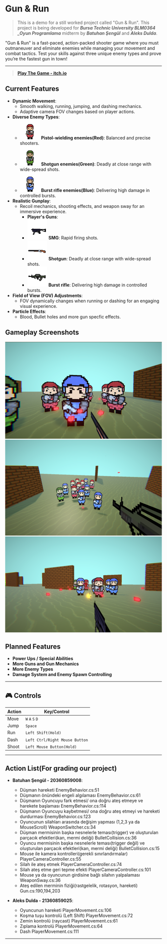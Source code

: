 # Gun & Run
>This is a demo for a still worked project called "Gun & Run". This project is being developed for ***Bursa Technic University BLM0364 _Oyun Programlama*** midterm by ***Batuhan Şengül*** and ***Aleks Dulda***.

"Gun & Run" is a fast-paced, action-packed shooter game where you must outmaneuver and eliminate enemies while managing your movement and combat tactics. Test your skills against three unique enemy types and prove you’re the fastest gun in town!

---

> **[Play The Game - itch.io](https://bathuchan.itch.io/gun-run)** 

## Current Features
- **Dynamic Movement**: 
  - Smooth walking, running, jumping, and dashing mechanics.
  - Adaptive camera FOV changes based on player actions.
- **Diverse Enemy Types**:
  - ![pistol-enemy](https://github.com/bathuchan/btu-gameprogramming-vize-Gun-and-Run/blob/main/Assets/AllFiles/Textures/pistol-soldier.png) **Pistol-wielding enemies(Red)**: Balanced and precise shooters.
  -  ![shotgun-enemy](https://github.com/bathuchan/btu-gameprogramming-vize-Gun-and-Run/blob/main/Assets/AllFiles/Textures/shotgun_soldier.png) **Shotgun enemies(Green)**: Deadly at close range with wide-spread shots.
  - ![burst-enemy](https://github.com/bathuchan/btu-gameprogramming-vize-Gun-and-Run/blob/main/Assets/AllFiles/Textures/ar-soldier.png)  **Burst rifle enemies(Blue)**: Delivering high damage in controlled bursts.
- **Realistic Gunplay**: 
  - Recoil mechanics, shooting effects, and weapon sway for an immersive experience.
    - **Player's Guns**: 
    -  ![smg](https://github.com/bathuchan/btu-gameprogramming-vize-Gun-and-Run/blob/main/Assets/AllFiles/Textures/smg.png) **SMG**: Rapid firing shots.
    - ![shotgun](https://github.com/bathuchan/btu-gameprogramming-vize-Gun-and-Run/blob/main/Assets/AllFiles/Textures/shotgun_db.png)  **Shotgun**: Deadly at close range with wide-spread shots.
    - ![ar](https://github.com/bathuchan/btu-gameprogramming-vize-Gun-and-Run/blob/main/Assets/AllFiles/Textures/ar.png)  **Burst rifle**: Delivering high damage in controlled bursts.
- **Field of View (FOV) Adjustments**:
  - FOV dynamically changes when running or dashing for an engaging visual experience.
- **Particle Effects**:
  - Blood, Bullet holes and more gun specfic effects.
## Gameplay Screenshots
![ss1](https://github.com/bathuchan/btu-gameprogramming-vize-Gun-and-Run/blob/main/Screenshots/ss1.png)
![ss2](https://github.com/bathuchan/btu-gameprogramming-vize-Gun-and-Run/blob/main/Screenshots/ss2.png)
![ss3](https://github.com/bathuchan/btu-gameprogramming-vize-Gun-and-Run/blob/main/Screenshots/ss3.png)

## Planned Features
- **Power Ups / Special Abilities**
- **More Guns and Gun Mechanics**
- **More Enemy Types**
- **Damage System and Enemy Spawn Controlling**
---

## 🎮 Controls

| Action           | Key/Control        |
|-------------------|--------------------|
| Move             | `W` `A` `S` `D`    |
| Jump             | `Space`            |
| Run              | `Left Shift(Hold)`       |
| Dash             | `Left Ctrl/Right Mouse Button`|
| Shoot            | `Left Mouse Button(Hold)`|

---
## Action List(For grading our project)
- **Batuhan Şengül - 20360859008**: 
    - Düşman hareketi EnemyBehavior.cs:51
    - Düşmanın önündeki engeli algılaması EnemyBehavior.cs:61
    - Düşmanın Oyuncuyu fark etmesi/ ona doğru ateş etmeye ve harekete başlaması EnemyBehavior.cs:114
    - Düşmanın Oyuncuyu kaybetmesi/ ona doğru ateş etmeyi ve hareketi durdurması EnemyBehavior.cs:123
    - Oyuncunun silahları arasında değişim yapması (1,2,3 ya da MouseScroll) WeaponSwitcher.cs:34
    - Düşman mermisinin başka nesnelerle teması(trigger) ve oluşturulan parçacık efektleri(kan, mermi deliği) BulletCollision.cs:36
    - Oyuncu mermisinin başka nesnelerle teması(trigger değil) ve oluşturulan parçacık efektleri(kan, mermi deliği) BulletCollision.cs:15
    - Mouse ile kamera kontrolleri(gerekli sınırlandırmalar) PlayerCameraController.cs:55
    - Silah ile ateş etmek PlayerCameraController.cs:74
    - Silah ateş etme geri tepme efekti PlayerCameraController.cs:101
    - Mouse ya da oyuncunun girdisine bağlı silahın yalpalaması WeaponSway.cs:36
    - Ateş edilen merminin fiziği(rastgelelik, rotasyon, hareketi) Gun.cs:190,194,203
        
- **Aleks Dulda - 21360859025**: 
    - Oyuncunun hareketi PlayerMovement.cs:106
    - Koşma tuşu kontrolü (Left Shift) PlayerMovement.cs:72
    - Zemin kontrolü (raycast) PlayerMovement.cs:61
    - Zıplama kontrolü PlayerMovement.cs:64
    - Dash PlayerMovement.cs:111
---


